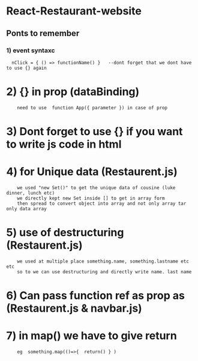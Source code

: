 # React-Restaurant-website

## Ponts to remember 

### 1) event syntaxc 
      nClick = { () => functionName() }   --dont forget that we dont have to use {} again

# 2) {} in prop (dataBinding)
        need to use  function App({ parameter }) in case of prop      

# 3) Dont forget to use {} if you want to write js code in html

# 4) for Unique data  (Restaurent.js)
        we used "new Set()" to get the unique data of cousine (luke dinner, lunch etc)
        we directly kept new Set inside [] to get in array form 
        then spread to convert object into array and not only array tar only data array

# 5) use of destructuring (Restaurent.js)
        we used at multiple place something.name, something.lastname etc etc 
        so to we can use destructuring and directly write name. last name  

# 6) Can pass function ref as prop as (Restaurent.js & navbar.js)

# 7) in map() we have to give return 
        eg  something.map(()=>{  return() } ) 


